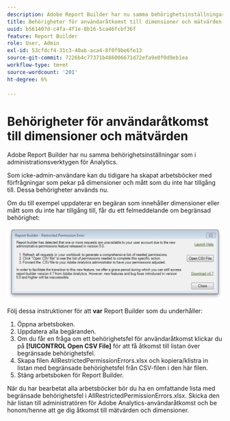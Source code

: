 ```yaml
---
description: Adobe Report Builder har nu samma behörighetsinställningar som i administrationsverktygen för Analytics.
title: Behörigheter för användaråtkomst till dimensioner och mätvärden
uuid: b561407d-c4fa-4f1e-8b16-5ca46fcbf36f
feature: Report Builder
role: User, Admin
exl-id: 53cfdcf4-31c3-40ab-aca4-8f0f9be6fe13
source-git-commit: 7226b4c77371b486006671d72efa9e0f0d9eb1ea
workflow-type: tm+mt
source-wordcount: '201'
ht-degree: 6%

---
```


# Behörigheter för användaråtkomst till dimensioner och mätvärden

Adobe Report Builder har nu samma behörighetsinställningar som i administrationsverktygen för Analytics.

Som icke-admin-användare kan du tidigare ha skapat arbetsböcker med förfrågningar som pekar på dimensioner och mått som du inte har tillgång till. Dessa behörigheter används nu.

Om du till exempel uppdaterar en begäran som innehåller dimensioner eller mått som du inte har tillgång till, får du ett felmeddelande om begränsad behörighet:

![](assets/arb_restrc_perm.png)

Följ dessa instruktioner för att **var** Report Builder som du underhåller:

1. Öppna arbetsboken.
1. Uppdatera alla begäranden.
1. Om du får en fråga om ett behörighetsfel för användaråtkomst klickar du på **[!UICONTROL Open CSV File]** för att få åtkomst till listan över begränsade behörighetsfel.
1. Skapa filen AllRestrictedPermissionErrors.xlsx och kopiera/klistra in listan med begränsade behörighetsfel från CSV-filen i den här filen.
1. Stäng arbetsboken för Report Builder.

När du har bearbetat alla arbetsböcker bör du ha en omfattande lista med begränsade behörighetsfel i AllRestrictedPermissionErrors.xlsx. Skicka den här listan till administratören för Adobe Analytics-användaråtkomst och be honom/henne att ge dig åtkomst till mätvärden och dimensioner.
